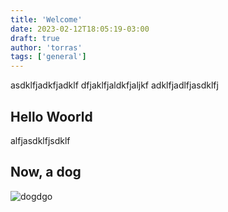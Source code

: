 ```yaml
---
title: 'Welcome'
date: 2023-02-12T18:05:19-03:00
draft: true
author: 'torras'
tags: ['general']
---
```


asdklfjadkfjadklf dfjaklfjaldkfjaljkf adklfjadlfjasdklfj

## Hello Woorld

alfjasdklfjsdklf

## Now, a dog

![dogdgo](/images/dog.jpg)
